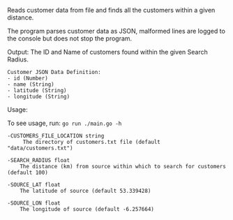 Reads customer data from file and finds all the customers within a given distance.

The program parses customer data as JSON, malformed lines are logged to the console but does not stop the program. 

Output: The ID and Name of customers found within the given Search Radius.

```
Customer JSON Data Definition:
- id (Number)
- name (String)
- latitude (String)
- longitude (String)
```

Usage:

To see usage, run: `go run ./main.go -h`

```
-CUSTOMERS_FILE_LOCATION string
     The directory of customers.txt file (default "data/customers.txt")
        
-SEARCH_RADIUS float
    The distance (km) from source within which to search for customers (default 100)
    
-SOURCE_LAT float
    The latitude of source (default 53.339428)
    
-SOURCE_LON float
    The longitude of source (default -6.257664)
```